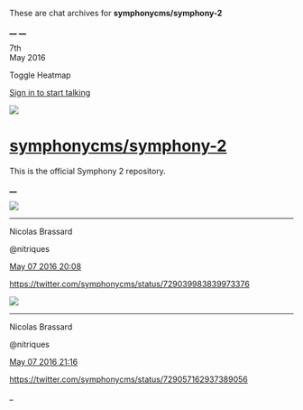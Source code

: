 These are chat archives for **symphonycms/symphony-2**

[__](/symphonycms/symphony-2/archives/2016/05/08)
[__](/symphonycms/symphony-2/archives/2016/05/06)

7th  
May 2016

Toggle Heatmap

[Sign in to start talking](/login?action=login&button=archive-login)

![](https://avatars-02.gitter.im/group/iv/3/57542c45c43b8c601977197e?s=48)

#  [symphonycms/symphony-2](/symphonycms/symphony-2)

This is the official Symphony 2 repository.

[ __ ](/orgs/symphonycms/rooms "More symphonycms rooms" )

![](https://avatars1.githubusercontent.com/u/771169?v=3&s=30)

__ __

Nicolas Brassard

@nitriques

[May 07 2016
20:08](https://gitter.im/symphonycms/symphony-2?at=572e4b2eb51b0e29485010f1 ""
)

<https://twitter.com/symphonycms/status/729039983839973376>

![](https://avatars1.githubusercontent.com/u/771169?v=3&s=30)

__ __

Nicolas Brassard

@nitriques

[May 07 2016
21:16](https://gitter.im/symphonycms/symphony-2?at=572e5b11f9a53a60793caac0 ""
)

<https://twitter.com/symphonycms/status/729057162937389056>

_

